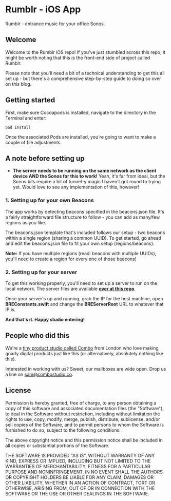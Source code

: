 # Rumblr - iOS App

Rumblr - entrance music for your office Sonos.

## Welcome

Welcome to the Rumblr iOS repo! If you've just stumbled across this repo, it might be worth noting that this is the front-end side of project called Rumblr.

Please note that you'll need a bit of a technical understanding to get this all set up - but there's a comprehensive step-by-step guide to doing so over on this blog.

## Getting started

First, make sure Cocoapods is installed, navigate to the directory in the Terminal and enter:

	pod install

Once the associated Pods are installed, you're going to want to make a couple of file adjustments.

## A note before setting up

* **The server needs to be running on the same network as the client device AND the Sonos for this to work!** Yeah, it's far from ideal, but the Sonos bits require a bit of tunnel-y magic I haven't got round to trying yet. Would love to see any implementation of this, however!

### 1. Setting up for your own Beacons

The app works by detecting beacons specified in the beacons.json file. It's a fairly straightforward file structure to follow - you can add as many/few regions as you like. 

The beacons.json template that's included follows our setup - two beacons within a single region (sharing a common UUID). To get started, go ahead and edit the beacons.json file to fit your own setup (regions/beacons).

**Note:** If you have multiple regions (read: beacons with multiple UUIDs), you'll need to create a region for every one of those beacons!

### 2. Setting up for your server

To get this working properly, you'll need to set up a server to run on the local network. The server files are available **[over at this repo](https://github.com/ComboStudio/CBRumblrAPI)**. 

Once your server's up and running, grab the IP for the host machine, open **BREConstants.swift** and change the **BREServerRoot** URL to whatever that IP is. 

**And that's it. Happy studio entering!**

## People who did this

We're a [tiny product studio called Combo](https://www.combostudio.co) from London who love making gnarly digital products just like this (or alternatively, absolutely nothing like this). 

Interested in working with us? Sweet, our mailboxes are wide open. Drop us a line on [sam@combostudio.co](mailto:sam@combostudio.co).

## License

Permission is hereby granted, free of charge, to any person obtaining a copy of this software and associated documentation files (the "Software"), to deal in the Software without restriction, including without limitation the rights to use, copy, modify, merge, publish, distribute, sublicense, and/or sell copies of the Software, and to permit persons to whom the Software is furnished to do so, subject to the following conditions:

The above copyright notice and this permission notice shall be included in all copies or substantial portions of the Software.

THE SOFTWARE IS PROVIDED "AS IS", WITHOUT WARRANTY OF ANY KIND, EXPRESS OR IMPLIED, INCLUDING BUT NOT LIMITED TO THE WARRANTIES OF MERCHANTABILITY, FITNESS FOR A PARTICULAR PURPOSE AND NONINFRINGEMENT. IN NO EVENT SHALL THE AUTHORS OR COPYRIGHT HOLDERS BE LIABLE FOR ANY CLAIM, DAMAGES OR OTHER LIABILITY, WHETHER IN AN ACTION OF CONTRACT, TORT OR OTHERWISE, ARISING FROM, OUT OF OR IN CONNECTION WITH THE SOFTWARE OR THE USE OR OTHER DEALINGS IN THE SOFTWARE.